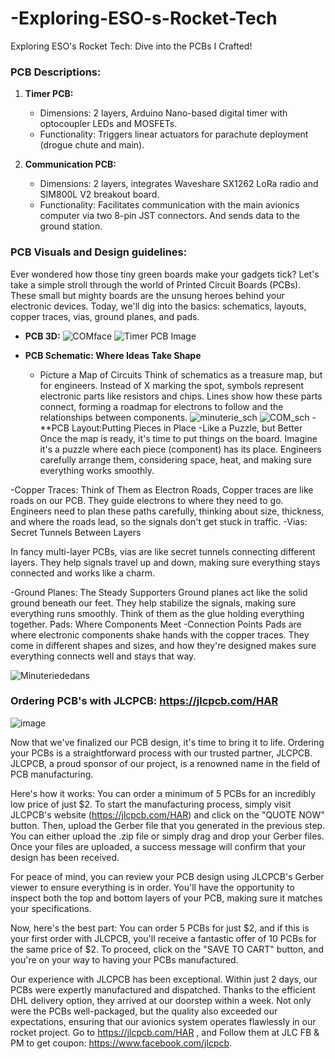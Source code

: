 # -Exploring-ESO-s-Rocket-Tech
 Exploring ESO's Rocket Tech: Dive into the PCBs I Crafted!
### PCB Descriptions:
1. **Timer PCB:**
   - Dimensions: 2 layers, Arduino Nano-based digital timer with optocoupler LEDs and MOSFETs.
   - Functionality: Triggers linear actuators for parachute deployment (drogue chute and main).
   
2. **Communication PCB:**
   - Dimensions: 2 layers, integrates Waveshare SX1262 LoRa radio and SIM800L V2 breakout board.
   - Functionality: Facilitates communication with the main avionics computer via two 8-pin JST connectors. And sends data to the ground station.

### PCB Visuals and Design guidelines:
Ever wondered how those tiny green boards make your gadgets tick? Let's take a simple stroll through the world of Printed Circuit Boards (PCBs). These small but mighty boards are the unsung heroes behind your electronic devices. Today, we'll dig into the basics: schematics, layouts, copper traces, vias, ground planes, and pads.

- **PCB 3D:**
  ![COMface](https://github.com/DANY12345678910/-Exploring-ESO-s-Rocket-Tech/assets/107304619/e9e99f71-82b4-4efa-b843-8220862eb645)
  ![Timer PCB Image](https://github.com/DANY12345678910/-Exploring-ESO-s-Rocket-Tech/assets/107304619/d052a6b7-96b6-4555-a3ae-9907d2e9598c)
  
- **PCB Schematic: Where Ideas Take Shape**
  - Picture a Map of Circuits
     Think of schematics as a treasure map, but for engineers. Instead of X marking the spot, symbols represent electronic parts like resistors and chips.          Lines show how these parts connect, forming a roadmap for electrons to follow and the relationships between components.
  ![minuterie_sch](https://github.com/DANY12345678910/-Exploring-ESO-s-Rocket-Tech/assets/107304619/7e60ca0e-22a4-4c2c-b0bc-c84f25289a40) 
  ![COM_sch](https://github.com/DANY12345678910/-Exploring-ESO-s-Rocket-Tech/assets/107304619/98f389e9-222b-4856-bf7c-5e7dab516c87)
-**PCB Layout:Putting Pieces in Place
  -Like a Puzzle, but Better
    Once the map is ready, it's time to put things on the board. Imagine it's a puzzle where each piece (component) has its place. Engineers carefully arrange     them, considering space, heat, and making sure everything works smoothly.

-Copper Traces: 
  Think of Them as Electron Roads, Copper traces are like roads on our PCB. They guide electrons to where they need to go. Engineers need to plan these paths    carefully, thinking about size, thickness, and where the roads lead, so the signals don't get stuck in traffic.
-Vias: Secret Tunnels Between Layers

 In fancy multi-layer PCBs, vias are like secret tunnels connecting different layers. They help signals travel up and down, making sure everything stays        connected and works like a charm.
 
-Ground Planes: The Steady Supporters
  Ground planes act like the solid ground beneath our feet. They help stabilize the signals, making sure everything runs smoothly. Think of them as the glue     holding everything together.
  Pads: Where Components Meet
-Connection Points
  Pads are where electronic components shake hands with the copper traces. They come in different shapes and sizes, and how they're designed makes sure        everything connects well and stays that way.
  
![Minuteriededans](https://github.com/DANY12345678910/-Exploring-ESO-s-Rocket-Tech/assets/107304619/2fabacaf-7f56-481e-bc5f-82ec20e9e9c9)

 ### Ordering PCB's with JLCPCB:  https://jlcpcb.com/HAR
  ![image](https://github.com/DANY12345678910/-Exploring-ESO-s-Rocket-Tech/assets/107304619/4ee9833c-288d-443a-81d9-4e6ec579e143)
  
Now that we've finalized our PCB design, it's time to bring it to life. 
Ordering your PCBs is a straightforward process with our trusted partner, JLCPCB.
JLCPCB, a proud sponsor of our project, is a renowned name in the field of PCB manufacturing.

Here's how it works: You can order a minimum of 5 PCBs for an incredibly low price of just $2. 
To start the manufacturing process, simply visit JLCPCB's website (https://jlcpcb.com/HAR) and click on 
the "QUOTE NOW" button. 
Then, upload the Gerber file that you generated in the previous step. 
You can either upload the .zip file or simply drag and drop your Gerber files. 
Once your files are uploaded, a success message will confirm that your design has been received.

For peace of mind, you can review your PCB design using JLCPCB's Gerber viewer to ensure everything is in order.
You'll have the opportunity to inspect both the top and bottom layers of your PCB, making sure it
matches your specifications.

Now, here's the best part: You can order 5 PCBs for just $2, and if this is your first order with JLCPCB, 
you'll receive a fantastic offer of 10 PCBs for the same price of $2.
To proceed, click on the "SAVE TO CART" button, and you're on your way to having your PCBs manufactured.

Our experience with JLCPCB has been exceptional. 
Within just 2 days, our PCBs were expertly manufactured and dispatched.
Thanks to the efficient DHL delivery option, they arrived at our doorstep within a week.
Not only were the PCBs well-packaged, but the quality also exceeded our expectations, 
ensuring that our avionics system operates flawlessly in our rocket project.
Go to https://jlcpcb.com/HAR , and Follow them at JLC FB & PM to get coupon: https://www.facebook.com/jlcpcb.
  

 
 
